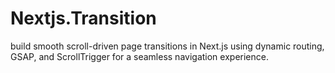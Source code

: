 # Nextjs.Transition
 build smooth scroll-driven page transitions in Next.js using dynamic routing, GSAP, and ScrollTrigger for a seamless navigation experience.
